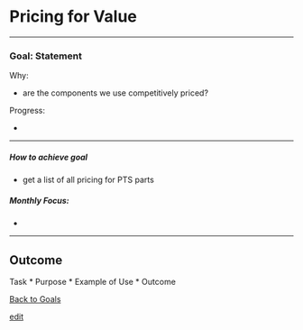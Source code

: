 # Pricing for Value

---


### Goal: Statement

Why:
 
*  are the components we use competitively priced? 

Progress:

* 

----------

##### How to achieve goal 

*  get a list of all pricing for PTS parts

##### Monthly Focus:

* 

---

## Outcome 

Task * Purpose * Example of Use * Outcome

[Back to Goals](https://ch3ck3rs.github.io/Goals/Yearly-Goals/2020Goals/2020-Goals_index.html)

[edit](https://github.com/ch3ck3rs/Goals/blob/gh-pages/Yearly-Goals/2020Goals/Professional/Value-Pricing.md)